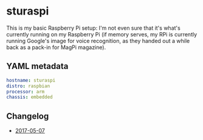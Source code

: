 # sturaspi

This is my basic Raspberry Pi setup: I'm not even sure that it's what's currently running on my Raspberry Pi (if memory serves, my RPi is currently running Google's image for voice recognition, as they handed out a while back as a pack-in for MagPi magazine).

## YAML metadata

```yaml
hostname: sturaspi
distro: raspbian
processor: arm
chassis: embedded
```

## Changelog

- [2017-05-07](8q7xv-wv3ez-8v9mm-sst0b-y3h4r)
